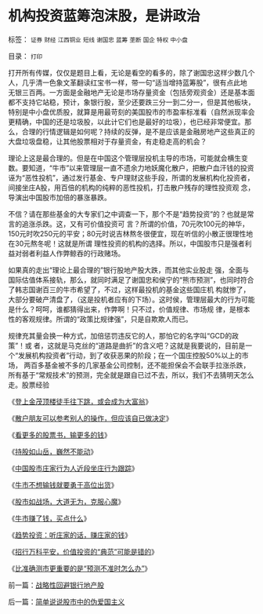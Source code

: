# 机构投资蓝筹泡沫股，是讲政治

标签： `证券` `财经` `江西铜业` `短线` `谢国忠` `蓝筹` `垄断` `国企` `特权` `中小盘` 

目录： `打印`

打开所有传媒，仅仅是题目上看，无论是看空的看多的，除了谢国忠这样少数几个人，几乎清一色象文革翻读红宝书一样，带一句“适当增持蓝筹股”，很有点此地
无银三百两。一方面是金融地产无论是市场存量资金（包括旁观资金）还是基本面都不支持它站稳，预计，象银行股，至少还要跌三分一到二分一，但是其他板块，
特别是中小盘优质股，就算是用最苛刻的美国股市的市盈率标准看（自然派现率会更精确，中国的还是垃圾股，以此计它们也是最好的垃圾），也已经非常便宜。那
么，合理的行情逻辑是如何呢？持续的反弹，是不是应该是金融房地产这些真正的大盘垃圾盘稳，让其他股票相对于存量资金，有走稳走高的机会？



理论上这是最合理的。但是在中国这个管理层投机主导的市场，可能就会横生变数。要知道，“牛市”以来管理层一直不遗余力地妖魔化散户，把散户血汗钱的投资
诬为“恶性投机”，通过发行基金、专户理财这些手段，所谓的发展机构化投资者，间接坐庄A股，用百倍的机构的纯粹的恶性投机，打击散户残存的理性投资观
念，导演出中国股市加倍的暴涨暴跌。



不信？请在那些基金的大专家们之中调查一下，那个不是“趋势投资”的？也就是常言的追涨杀跌。这，又有可价值投资可
言？所谓的价值，70元吹100元的神华，150元时吹250元的平安；80元时说吉林熬冬很便宜，现在听信的小散正很理性地在30元熬冬呢！这就是所谓
理性投资的机构的选择。所以，中国股市只是强者利益对弱者利益人作弊鲸吞的行政赌场。



如果真的走出“理论上最合理的”银行股地产股大跌，而其他实业股走
强，全面与国际估值体系接轨，那么，就同时满足了谢国忠和侯宁的“熊市预测”，也同时符合了韩志国谢百三的牛市希望了，不过，这样最投机的基金这些国庄机
构就惨了，大部分要破产清盘了，（这是投机者应有的下场）。这时侯，管理层最大的行为可能是什么？呵呵，谁都猜得出来，作弊啊！只不过，价值规律、市场规
律，是根本性的客观规律。所谓的“政策比规律强”，只是自欺欺人而已。



规律充其量会换一种方式，加倍惩罚违反它的人，那怕它的名字叫“GCD的政策”！或
者，这就是马克丝的“道路是曲折”的含义吧？这就是我要说的，目前是一个“发展机构投资者”行动，到了收获恶果的阶段；在一个国庄控股50%以上的市场，
两百多基金被不多的几家基金公司控制，还不能担保会不会联手拉涨杀跌，所有基于“常规技术”的预测，完全就是跟自已过不去，所以，我们不去猜明天怎么走。股票经验

《[登上金茂顶楼徒手往下跳，或会成为大富翁](../../../2007/9/6/登上金茂顶楼徒手往下跳，或会成为大富翁，绝不骗您.md)》

《[散户朋友可以参考别人的操作，但应该自已做决定](../../../2007/9/6/散户朋友可以参考别人的操作，但应该自已做决定.md)》

《[看更多的股票书，输更多的钱](../../../2007/8/31/看更多的股票书，输更多的钱.md)》

《[持股如山岳，巍然不能动](../../../2007/8/30/持股如山岳，巍然不能动.md)》

《[中国股市庄家行为人近段坐庄行为跟踪](../../../2007/9/16/中国股市庄家行为人近段坐庄行为跟踪.md)》

《[牛市不想输钱就要勇于高位出货](../../../2007/10/23/牛市不想输钱就要勇于高位出货.md)》

《[股市如战场，大道无为，克服心魔](../../../2007/10/27/股市如战场，克服心魔.md)》

《[牛市赚了钱，买点什么](../../../2007/9/23/有钱，给自已，给家庭买点保险.md)》

《[趋势投资：听庄家的话，赚庄家的钱](../../../2008/11/18/趋势投资：听庄家的话，赚庄家的钱.md)》

《[招行万科平安，价值投资的“典范”可能是错的](../../../2008/7/3/招行万科平安价值投资只怕其实难符.md)》

《[比准确测市更重要的是“预测不准时怎么办”](../../../2008/3/4/比准确测市更重要的是“预测不准时怎么办”.md)》





前一篇：[战略性回避银行地产股](../../../2008/4/8/战略性回避银行地产股.md)

后一篇：[简单说说股市中的伪爱国主义](../../../2008/4/10/简单说说股市中的伪爱国主义.md)